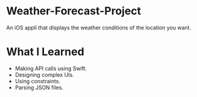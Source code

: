 # Weather-Forecast-Project

An iOS appli that displays the weather conditions of the location you want.

# What I Learned

* Making API calls using Swift.
* Designing complex UIs.
* Using constraints.
* Parsing JSON files.
